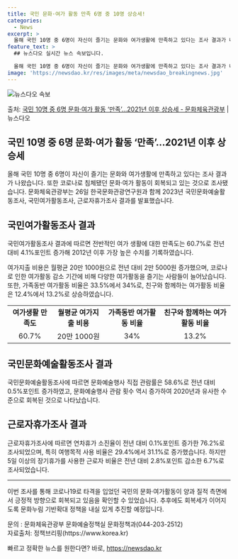 ```yaml
---
title: 국민 문화·여가 활동 만족 6명 중 10명 상승세!
categories:
  - News
excerpt: >
  올해 국민 10명 중 6명이 자신이 즐기는 문화와 여가생활에 만족하고 있다는 조사 결과가 나왔다. 또 코로나…
feature_text: >
  ## 뉴스다오 실시간 뉴스 속보입니다.

  올해 국민 10명 중 6명이 자신이 즐기는 문화와 여가생활에 만족하고 있다는 조사 결과가 나왔다. 또 코로나…
image: 'https://newsdao.kr/res/images/meta/newsdao_breakingnews.jpg'
---
```


![뉴스다오 속보](https://newsdao.kr/res/images/meta/newsdao_breakingnews.jpg)

<p>출처: <a href="https://newsdao.kr/2877" rel="dofollow">국민 10명 중 6명 문화·여가 활동 ‘만족’…2021년 이후 상승세 - 문화체육관광부</a> | 뉴스다오</p>

<h2>국민 10명 중 6명 문화·여가 활동 ‘만족’…2021년 이후 상승세</h2>

<p data-ke-size="size16">올해 국민 10명 중 6명이 자신이 즐기는 문화와 여가생활에 만족하고 있다는 조사 결과가 나왔습니다. 또한 코로나로 침체됐던 문화·여가 활동이 회복되고 있는 것으로 조사됐습니다. 문화체육관광부는 26일 한국문화관광연구원과 함께 2023년 국민문화예술활동조사, 국민여가활동조사, 근로자휴가조사 결과를 발표했습니다.</p>

<h2 data-ke-size="size26">국민여가활동조사 결과</h2>

<p data-ke-size="size16">국민여가활동조사 결과에 따르면 전반적인 여가 생활에 대한 만족도는 60.7%로 전년 대비 4.1%포인트 증가해 2012년 이후 가장 높은 수치를 기록하였습니다.</p>

<p data-ke-size="size16">여가지출 비용은 월평균 20만 1000원으로 전년 대비 2만 5000원 증가했으며, 코로나로 인한 여가활동 감소 기간에 비해 다양한 여가활동을 즐기는 사람들이 늘어났습니다. 또한, 가족동반 여가활동 비율은 33.5%에서 34%로, 친구와 함께하는 여가활동 비율은 12.4%에서 13.2%로 상승하였습니다.</p>

<table>
	<tr>
		<td style="text-align: center; height: 17px;"><b>여가생활 만족도</b></td>
		<td style="text-align: center; height: 17px;"><b>월평균 여가지출 비용</b></td>
		<td style="text-align: center; height: 17px;"><b>가족동반 여가활동 비율</b></td>
		<td style="text-align: center; height: 17px;"><b>친구와 함께하는 여가활동 비율</b></td>
	</tr>
	<tr>
		<td style="text-align: center; height: 17px;">60.7%</td>
		<td style="text-align: center; height: 17px;">20만 1000원</td>
		<td style="text-align: center; height: 17px;">34%</td>
		<td style="text-align: center; height: 17px;">13.2%</td>
	</tr>
</table>

<h2 data-ke-size="size26">국민문화예술활동조사 결과</h2>

<p data-ke-size="size16">국민문화예술활동조사에 따르면 문화예술행사 직접 관람률은 58.6%로 전년 대비 0.5%포인트 증가하였고, 문화예술행사 관람 횟수 역시 증가하여 2020년과 유사한 수준으로 회복된 것으로 나타났습니다.</p>

<h2 data-ke-size="size26">근로자휴가조사 결과</h2>

<p data-ke-size="size16">근로자휴가조사에 따르면 연차휴가 소진율이 전년 대비 0.1%포인트 증가한 76.2%로 조사되었으며, 특히 여행목적 사용 비율은 29.4%에서 31.1%로 증가했습니다. 하지만 5일 이상의 장기휴가를 사용한 근로자 비율은 전년 대비 2.8%포인트 감소한 6.7%로 조사되었습니다.</p>

<hr>

<p data-ke-size="size16">이번 조사를 통해 코로나19로 타격을 입었던 국민의 문화·여가활동이 양과 질적 측면에서 긍정적 방향으로 회복되고 있음을 확인할 수 있었습니다. 추후에도 회복세가 이어지도록 문화누림 기반확대 정책을 내실 있게 추진할 예정입니다.</p>

<p data-ke-size="size16">문의 : 문화체육관광부 문화예술정책실 문화정책과(044-203-2512) <br> 자료출처: 정책브리핑(https://www.korea.kr)</p>
 

빠르고 정확한 뉴스를 원한다면? 바로, <a href="https://newsdao.kr" rel="dofollow">https://newsdao.kr</a>


    
